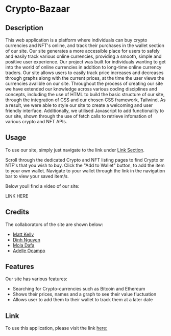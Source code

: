 # Crypto-Bazaar

## Description

This web application is a platform where individuals can buy crypto currencies and NFT's online, and track their purchases in the wallet section of our site. Our site generates a more accessible place for users to safely and easily track various online currencies, providing a smooth, simple and positive user experience. Our project was built for individuals wanting to get into the world of online currencies in addition to long-time online currency traders. Our site allows users to easily track price increases and decreases through graphs along with the current prices, at the time the user views the currencies avalible on our site. Throughout the process of creating our site we have extended our knowledge across various coding disciplines and concepts, including the use of HTML to build the basic structure of our site, through the integration of CSS and our chosen CSS framework, Tailwind. As a result, we were able to style our site to create a welcoming and user friendly interface. Additionally, we utilised Javascript to add functionality to our site, shown through the use of fetch calls to retrieve infomation of various crypto and NFT APIs. 

## Usage

To use our site, simply just navigate to the link under [Link Section](#links). 

Scroll through the dedicated Crypto and NFT listing pages to find Crypto or NTF's that you wish to buy. Click the "Add to Wallet" button, to add the item to your own wallet. Navigate to your wallet through the link in the navigation bar to view your saved item/s.

Below youll find a video of our site:

LINK HERE


## Credits

The collaborators of the site are shown below: 

- [Matt Kelly](https://github.com/mattkellyirl)
- [Dinh Nguyen](https://github.com/DinhN17)
- [Mola Dafa](https://github.com/Mola90)
- [Adelle Ocampo](https://github.com/adellemaeocampo)


## Features

Our site has various features: 
- Searching for Crypto-currencies such as Bitcoin and Ethereum
- Shows their prices, names and a graph to see their value fluctuation
- Allows user to add them to their wallet to track them at a later date


## Link

To use this application, please visit the link [here:](https://mattkellyirl.github.io/crypto-bazaar/)
